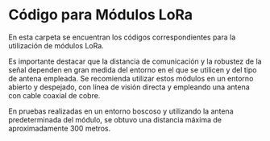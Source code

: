 # Código para Módulos LoRa

En esta carpeta se encuentran los códigos correspondientes para la utilización de módulos LoRa.

Es importante destacar que la distancia de comunicación y la robustez de la señal dependen en gran medida del entorno en el que se utilicen y del tipo de antena empleada. Se recomienda utilizar estos módulos en un entorno abierto y despejado, con línea de visión directa y empleando una antena con cable coaxial de cobre.

En pruebas realizadas en un entorno boscoso y utilizando la antena predeterminada del módulo, se obtuvo una distancia máxima de aproximadamente 300 metros.
